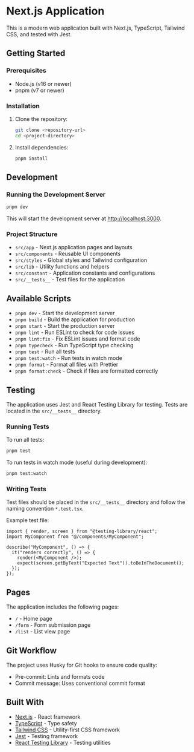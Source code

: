 # Next.js Application

This is a modern web application built with Next.js, TypeScript, Tailwind CSS, and tested with Jest.

## Getting Started

### Prerequisites

- Node.js (v16 or newer)
- pnpm (v7 or newer)

### Installation

1. Clone the repository:

   ```bash
   git clone <repository-url>
   cd <project-directory>
   ```

2. Install dependencies:
   ```bash
   pnpm install
   ```

## Development

### Running the Development Server

```bash
pnpm dev
```

This will start the development server at [http://localhost:3000](http://localhost:3000).

### Project Structure

- `src/app` - Next.js application pages and layouts
- `src/components` - Reusable UI components
- `src/styles` - Global styles and Tailwind configuration
- `src/lib` - Utility functions and helpers
- `src/constant` - Application constants and configurations
- `src/__tests__` - Test files for the application

## Available Scripts

- `pnpm dev` - Start the development server
- `pnpm build` - Build the application for production
- `pnpm start` - Start the production server
- `pnpm lint` - Run ESLint to check for code issues
- `pnpm lint:fix` - Fix ESLint issues and format code
- `pnpm typecheck` - Run TypeScript type checking
- `pnpm test` - Run all tests
- `pnpm test:watch` - Run tests in watch mode
- `pnpm format` - Format all files with Prettier
- `pnpm format:check` - Check if files are formatted correctly

## Testing

The application uses Jest and React Testing Library for testing. Tests are located in the `src/__tests__` directory.

### Running Tests

To run all tests:

```bash
pnpm test
```

To run tests in watch mode (useful during development):

```bash
pnpm test:watch
```

### Writing Tests

Test files should be placed in the `src/__tests__` directory and follow the naming convention `*.test.tsx`.

Example test file:

```tsx
import { render, screen } from "@testing-library/react";
import MyComponent from "@/components/MyComponent";

describe("MyComponent", () => {
  it("renders correctly", () => {
    render(<MyComponent />);
    expect(screen.getByText("Expected Text")).toBeInTheDocument();
  });
});
```

## Pages

The application includes the following pages:

- `/` - Home page
- `/form` - Form submission page
- `/list` - List view page

## Git Workflow

The project uses Husky for Git hooks to ensure code quality:

- Pre-commit: Lints and formats code
- Commit message: Uses conventional commit format

## Built With

- [Next.js](https://nextjs.org/) - React framework
- [TypeScript](https://www.typescriptlang.org/) - Type safety
- [Tailwind CSS](https://tailwindcss.com/) - Utility-first CSS framework
- [Jest](https://jestjs.io/) - Testing framework
- [React Testing Library](https://testing-library.com/docs/react-testing-library/intro/) - Testing utilities
